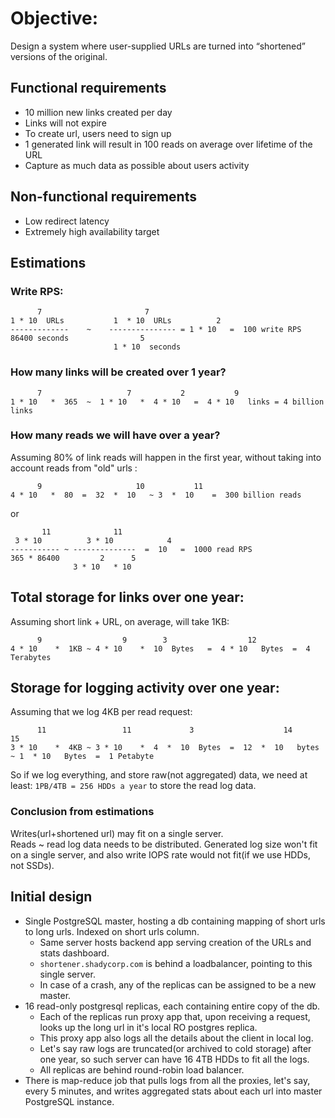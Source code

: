 # Objective:
Design a system where user-supplied URLs are turned into “shortened” versions of the original.

## Functional requirements
* 10 million new links created per day
* Links will not expire
* To create url, users need to sign up 
* 1 generated link will result in 100 reads on average over lifetime of the URL
* Capture as much data as possible about users activity

## Non-functional requirements
* Low redirect latency
* Extremely high availability target


## Estimations
### Write RPS:
<!-- http://www.sciweavers.org/free-online-latex-equation-editor -->
```
      7                       7                             
1 * 10  URLs           1  * 10  URLs          2             
-------------    ~    --------------- = 1 * 10   =  100 write RPS
86400 seconds                5                               
                       1 * 10  seconds                       
```

### How many links will be created over 1 year?
```
      7                   7           2           9
1 * 10   *  365  ~  1 * 10   *  4 * 10   =  4 * 10   links = 4 billion links
```

### How many reads we will have over a year?
Assuming 80% of link reads will happen in the first year,
without taking into account reads from "old" urls  :
```
      9                     10           11                      
4 * 10   *  80  =  32  *  10   ~ 3  *  10    =  300 billion reads
```
or
```
       11              11                        
 3 * 10          3 * 10            4             
----------- ~ --------------  =  10   =  1000 read RPS
365 * 86400         2      5                     
              3 * 10   * 10                      
```

## Total storage for links over one year:
Assuming short link + URL, on average, will take 1KB:
```
      9                  9        3                  12                       
4 * 10    *  1KB ~ 4 * 10    *  10  Bytes   =  4 * 10   Bytes  =  4 Terabytes
```

## Storage for logging activity over one year:
Assuming that we log 4KB per read request:
```
      11                 11             3                    14                15
3 * 10    *  4KB ~ 3 * 10    *  4  *  10  Bytes  =  12  *  10   bytes ~ 1  * 10   Bytes  =  1 Petabyte
```
So if we log everything, and store raw(not aggregated) data, we need at least:
```1PB/4TB = 256 HDDs a year```
to store the read log data.

### Conclusion from estimations
Writes(url+shortened url) may fit on a single server.  
Reads ~ read log data needs to be distributed.
Generated log size won't fit on a single server, and also write IOPS rate would not fit(if we use HDDs, not SSDs).

## Initial design

* Single PostgreSQL master, hosting a db containing mapping of short urls to long urls. Indexed on short urls column.
  * Same server hosts backend app serving creation of the URLs and stats dashboard.
  * `shortener.shadycorp.com` is behind a loadbalancer, pointing to this single server.
  * In case of a crash, any of the replicas can be assigned to be a new master.
* 16 read-only postgresql replicas, each containing entire copy of the db.
  * Each of the replicas run proxy app that, upon receiving a request, looks up the long url in it's local RO postgres replica.
  * This proxy app also logs all the details about the client in local log.
  * Let's say raw logs are truncated(or archived to cold storage) after one year, so such server can have 16 4TB HDDs to fit all the logs.
  * All replicas are behind round-robin load balancer.
* There is map-reduce job that pulls logs from all the proxies, let's say, every 5 minutes, and writes aggregated stats about each url into master PostgreSQL instance. 

